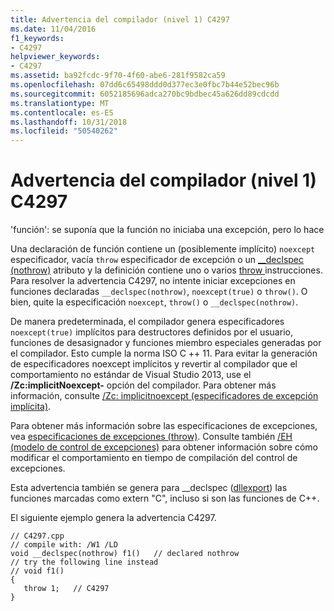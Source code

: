 ```yaml
---
title: Advertencia del compilador (nivel 1) C4297
ms.date: 11/04/2016
f1_keywords:
- C4297
helpviewer_keywords:
- C4297
ms.assetid: ba92fcdc-9f70-4f60-abe6-281f9582ca59
ms.openlocfilehash: 07dd6c65498ddd0d377ec3e0fbc7b44e52bec96b
ms.sourcegitcommit: 6052185696adca270bc9bdbec45a626dd89cdcdd
ms.translationtype: MT
ms.contentlocale: es-ES
ms.lasthandoff: 10/31/2018
ms.locfileid: "50540262"
---
```

# <a name="compiler-warning-level-1-c4297"></a>Advertencia del compilador (nivel 1) C4297

'función': se suponía que la función no iniciaba una excepción, pero lo hace

Una declaración de función contiene un (posiblemente implícito) `noexcept` especificador, vacía `throw` especificador de excepción o un [__declspec (nothrow)](../../cpp/nothrow-cpp.md) atributo y la definición contiene uno o varios [throw ](../../cpp/try-throw-and-catch-statements-cpp.md) instrucciones. Para resolver la advertencia C4297, no intente iniciar excepciones en funciones declaradas `__declspec(nothrow)`, `noexcept(true)` o `throw()`. O bien, quite la especificación `noexcept`, `throw()` o `__declspec(nothrow)`.

De manera predeterminada, el compilador genera especificadores `noexcept(true)` implícitos para destructores definidos por el usuario, funciones de desasignador y funciones miembro especiales generadas por el compilador. Esto cumple la norma ISO C ++ 11. Para evitar la generación de especificadores noexcept implícitos y revertir al compilador que el comportamiento no estándar de Visual Studio 2013, use el **/Zc:implicitNoexcept-** opción del compilador. Para obtener más información, consulte [/Zc: implicitnoexcept (especificadores de excepción implícita)](../../build/reference/zc-implicitnoexcept-implicit-exception-specifiers.md).

Para obtener más información sobre las especificaciones de excepciones, vea [especificaciones de excepciones (throw)](../../cpp/exception-specifications-throw-cpp.md). Consulte también [/EH (modelo de control de excepciones)](../../build/reference/eh-exception-handling-model.md) para obtener información sobre cómo modificar el comportamiento en tiempo de compilación del control de excepciones.

Esta advertencia también se genera para __declspec ([dllexport](../../cpp/dllexport-dllimport.md)) las funciones marcadas como extern "C", incluso si son las funciones de C++.

El siguiente ejemplo genera la advertencia C4297.

```
// C4297.cpp
// compile with: /W1 /LD
void __declspec(nothrow) f1()   // declared nothrow
// try the following line instead
// void f1()
{
   throw 1;   // C4297
}
```